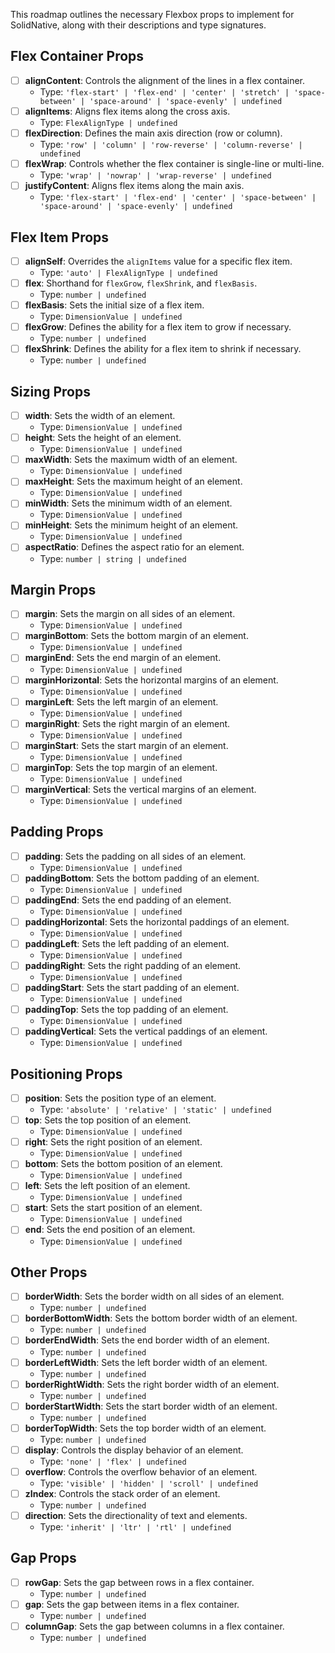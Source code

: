 This roadmap outlines the necessary Flexbox props to implement for SolidNative, along with their descriptions and type signatures.

## Flex Container Props

- [ ] **alignContent**: Controls the alignment of the lines in a flex container.
  - Type: `'flex-start' | 'flex-end' | 'center' | 'stretch' | 'space-between' | 'space-around' | 'space-evenly' | undefined`
- [ ] **alignItems**: Aligns flex items along the cross axis.
  - Type: `FlexAlignType | undefined`
- [ ] **flexDirection**: Defines the main axis direction (row or column).
  - Type: `'row' | 'column' | 'row-reverse' | 'column-reverse' | undefined`
- [ ] **flexWrap**: Controls whether the flex container is single-line or multi-line.
  - Type: `'wrap' | 'nowrap' | 'wrap-reverse' | undefined`
- [ ] **justifyContent**: Aligns flex items along the main axis.
  - Type: `'flex-start' | 'flex-end' | 'center' | 'space-between' | 'space-around' | 'space-evenly' | undefined`

## Flex Item Props

- [ ] **alignSelf**: Overrides the `alignItems` value for a specific flex item.
  - Type: `'auto' | FlexAlignType | undefined`
- [ ] **flex**: Shorthand for `flexGrow`, `flexShrink`, and `flexBasis`.
  - Type: `number | undefined`
- [ ] **flexBasis**: Sets the initial size of a flex item.
  - Type: `DimensionValue | undefined`
- [ ] **flexGrow**: Defines the ability for a flex item to grow if necessary.
  - Type: `number | undefined`
- [ ] **flexShrink**: Defines the ability for a flex item to shrink if necessary.
  - Type: `number | undefined`

## Sizing Props

- [ ] **width**: Sets the width of an element.
  - Type: `DimensionValue | undefined`
- [ ] **height**: Sets the height of an element.
  - Type: `DimensionValue | undefined`
- [ ] **maxWidth**: Sets the maximum width of an element.
  - Type: `DimensionValue | undefined`
- [ ] **maxHeight**: Sets the maximum height of an element.
  - Type: `DimensionValue | undefined`
- [ ] **minWidth**: Sets the minimum width of an element.
  - Type: `DimensionValue | undefined`
- [ ] **minHeight**: Sets the minimum height of an element.
  - Type: `DimensionValue | undefined`
- [ ] **aspectRatio**: Defines the aspect ratio for an element.
  - Type: `number | string | undefined`

## Margin Props

- [ ] **margin**: Sets the margin on all sides of an element.
  - Type: `DimensionValue | undefined`
- [ ] **marginBottom**: Sets the bottom margin of an element.
  - Type: `DimensionValue | undefined`
- [ ] **marginEnd**: Sets the end margin of an element.
  - Type: `DimensionValue | undefined`
- [ ] **marginHorizontal**: Sets the horizontal margins of an element.
  - Type: `DimensionValue | undefined`
- [ ] **marginLeft**: Sets the left margin of an element.
  - Type: `DimensionValue | undefined`
- [ ] **marginRight**: Sets the right margin of an element.
  - Type: `DimensionValue | undefined`
- [ ] **marginStart**: Sets the start margin of an element.
  - Type: `DimensionValue | undefined`
- [ ] **marginTop**: Sets the top margin of an element.
  - Type: `DimensionValue | undefined`
- [ ] **marginVertical**: Sets the vertical margins of an element.
  - Type: `DimensionValue | undefined`

## Padding Props

- [ ] **padding**: Sets the padding on all sides of an element.
  - Type: `DimensionValue | undefined`
- [ ] **paddingBottom**: Sets the bottom padding of an element.
  - Type: `DimensionValue | undefined`
- [ ] **paddingEnd**: Sets the end padding of an element.
  - Type: `DimensionValue | undefined`
- [ ] **paddingHorizontal**: Sets the horizontal paddings of an element.
  - Type: `DimensionValue | undefined`
- [ ] **paddingLeft**: Sets the left padding of an element.
  - Type: `DimensionValue | undefined`
- [ ] **paddingRight**: Sets the right padding of an element.
  - Type: `DimensionValue | undefined`
- [ ] **paddingStart**: Sets the start padding of an element.
  - Type: `DimensionValue | undefined`
- [ ] **paddingTop**: Sets the top padding of an element.
  - Type: `DimensionValue | undefined`
- [ ] **paddingVertical**: Sets the vertical paddings of an element.
  - Type: `DimensionValue | undefined`

## Positioning Props

- [ ] **position**: Sets the position type of an element.
  - Type: `'absolute' | 'relative' | 'static' | undefined`
- [ ] **top**: Sets the top position of an element.
  - Type: `DimensionValue | undefined`
- [ ] **right**: Sets the right position of an element.
  - Type: `DimensionValue | undefined`
- [ ] **bottom**: Sets the bottom position of an element.
  - Type: `DimensionValue | undefined`
- [ ] **left**: Sets the left position of an element.
  - Type: `DimensionValue | undefined`
- [ ] **start**: Sets the start position of an element.
  - Type: `DimensionValue | undefined`
- [ ] **end**: Sets the end position of an element.
  - Type: `DimensionValue | undefined`

## Other Props

- [ ] **borderWidth**: Sets the border width on all sides of an element.
  - Type: `number | undefined`
- [ ] **borderBottomWidth**: Sets the bottom border width of an element.
  - Type: `number | undefined`
- [ ] **borderEndWidth**: Sets the end border width of an element.
  - Type: `number | undefined`
- [ ] **borderLeftWidth**: Sets the left border width of an element.
  - Type: `number | undefined`
- [ ] **borderRightWidth**: Sets the right border width of an element.
  - Type: `number | undefined`
- [ ] **borderStartWidth**: Sets the start border width of an element.
  - Type: `number | undefined`
- [ ] **borderTopWidth**: Sets the top border width of an element.
  - Type: `number | undefined`
- [ ] **display**: Controls the display behavior of an element.
  - Type: `'none' | 'flex' | undefined`
- [ ] **overflow**: Controls the overflow behavior of an element.
  - Type: `'visible' | 'hidden' | 'scroll' | undefined`
- [ ] **zIndex**: Controls the stack order of an element.
  - Type: `number | undefined`
- [ ] **direction**: Sets the directionality of text and elements.
  - Type: `'inherit' | 'ltr' | 'rtl' | undefined`

## Gap Props

- [ ] **rowGap**: Sets the gap between rows in a flex container.
  - Type: `number | undefined`
- [ ] **gap**: Sets the gap between items in a flex container.
  - Type: `number | undefined`
- [ ] **columnGap**: Sets the gap between columns in a flex container.
  - Type: `number | undefined`
